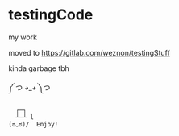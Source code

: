 # testingCode
my work

moved to https://gitlab.com/weznon/testingStuff

kinda garbage tbh


༼ つ ◕_◕ ༽つ

      ┌─┐
      ┴─┴ l
    (ಠ◡ಠ)/  Enjoy!

